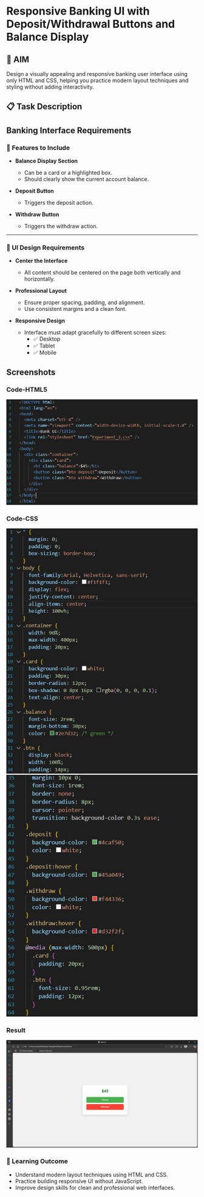 # Responsive Banking UI with Deposit/Withdrawal Buttons and Balance Display

## 🎯 AIM
Design a visually appealing and responsive banking user interface using only HTML and CSS, helping you practice modern layout techniques and styling without adding interactivity.
## 📋 Task Description
## Banking Interface Requirements

### 🏦 Features to Include

- **Balance Display Section**
  - Can be a card or a highlighted box.
  - Should clearly show the current account balance.

- **Deposit Button**
  - Triggers the deposit action.

- **Withdraw Button**
  - Triggers the withdraw action.

---

### 🎨 UI Design Requirements

- **Center the Interface**
  - All content should be centered on the page both vertically and horizontally.

- **Professional Layout**
  - Ensure proper spacing, padding, and alignment.
  - Use consistent margins and a clean font.

- **Responsive Design**
  - Interface must adapt gracefully to different screen sizes:
    - ✅ Desktop
    - ✅ Tablet
    - ✅ Mobile


## Screenshots
### Code-HTML5
![Alt Text](html1.png)
### Code-CSS
![Alt Text](css1.png)
![Alt Text](css2.png)
### Result
![Alt Text](result1.png)

### 🎯 Learning Outcome

- Understand modern layout techniques using HTML and CSS.
- Practice building responsive UI without JavaScript.
- Improve design skills for clean and professional web interfaces.

